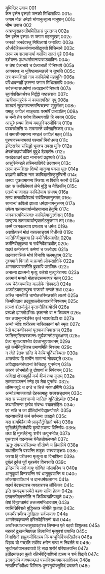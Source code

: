 युधिष्ठिर उवाच	001    
केन वृत्तेन वृत्तज्ञो जनको मिथिलाधिपः	001a  
जगाम मोक्षं धर्मज्ञो भोगानुत्सृज्य मानुषान्	001c  
भीष्म उवाच	002    
अत्राप्युदाहरन्तीममितिहासं पुरातनम्	002a  
येन वृत्तेन वृत्तज्ञः स जगाम महत्सुखम्	002c  
जनको जनदेवस्तु मिथिलायां जनाधिपः	003a  
और्ध्वदेहिकधर्माणामासीद्युक्तो विचिन्तने	003c  
तस्य स्म शतमाचार्या वसन्ति सततं गृहे	004a  
दर्शयन्तः पृथग्धर्मान्नानापाषण्डवादिनः	004c  
स तेषां प्रेत्यभावे च प्रेत्यजातौ विनिश्चये	005a  
आगमस्थः स भूयिष्ठमात्मतत्त्वे न तुष्यति	005c  
तत्र पञ्चशिखो नाम कापिलेयो महामुनिः	006a  
परिधावन्महीं कृत्स्नां जगाम मिथिलामपि	006c  
सर्वसंन्यासधर्माणां तत्त्वज्ञानविनिश्चये	007a  
सुपर्यवसितार्थश्च निर्द्वंद्वो नष्टसंशयः	007c  
ऋषीणामाहुरेकं यं कामादवसितं नृषु	008a  
शाश्वतं सुखमत्यन्तमन्विच्छन्स सुदुर्लभम्	008c  
यमाहुः कपिलं साङ्ख्याः परमर्षिं प्रजापतिम्	009a  
स मन्ये तेन रूपेण विस्मापयति हि स्वयम्	009c  
आसुरेः प्रथमं शिष्यं यमाहुश्चिरजीविनम्	010a  
पञ्चस्रोतसि यः सत्रमास्ते वर्षसहस्रिकम्	010c  
तं समासीनमागम्य मण्डलं कापिलं महत्	011a  
पुरुषावस्थमव्यक्तं परमार्थं निबोधयत्	011c  
इष्टिसत्रेण संसिद्धो भूयश्च तपसा मुनिः	012a  
क्षेत्रक्षेत्रज्ञयोर्व्यक्तिं बुबुधे देवदर्शनः	012c  
यत्तदेकाक्षरं ब्रह्म नानारूपं प्रदृश्यते	013a  
आसुरिर्मण्डले तस्मिन्प्रतिपेदे तदव्ययम्	013c  
तस्य पञ्चशिखः शिष्यो मानुष्या पयसा भृतः	014a  
ब्राह्मणी कपिला नाम काचिदासीत्कुटुम्बिनी	014c  
तस्याः पुत्रत्वमागम्य स्त्रियाः स पिबति स्तनौ	015a  
ततः स कापिलेयत्वं लेभे बुद्धिं च नैष्ठिकीम्	015c  
एतन्मे भगवानाह कापिलेयाय संभवम्	016a  
तस्य तत्कापिलेयत्वं सर्ववित्त्वमनुत्तमम्	016c  
सामान्यं कपिलो ज्ञात्वा धर्मज्ञानामनुत्तमम्	017a  
उपेत्य शतमाचार्यान्मोहयामास हेतुभिः	017c  
जनकस्त्वभिसंरक्तः कापिलेयानुदर्शनात्	018a  
उत्सृज्य शतमाचार्यान्पृष्ठतोऽनुजगाम तम्	018c  
तस्मै परमकल्याय प्रणताय च धर्मतः	019a  
अब्रवीत्परमं मोक्षं यत्तत्साङ्ख्यं विधीयते	019c  
जातिनिर्वेदमुक्त्वा हि कर्मनिर्वेदमब्रवीत्	020a  
कर्मनिर्वेदमुक्त्वा च सर्वनिर्वेदमब्रवीत्	020c  
यदर्थं कर्मसंसर्गः कर्मणां च फलोदयः	021a  
तदनाश्वासिकं मोघं विनाशि चलमध्रुवम्	021c  
दृश्यमाने विनाशे च प्रत्यक्षे लोकसाक्षिके	022a  
आगमात्परमस्तीति ब्रुवन्नपि पराजितः	022c  
अनात्मा ह्यात्मनो मृत्युः क्लेशो मृत्युर्जरामयः	023a  
आत्मानं मन्यते मोहात्तदसम्यक्परं मतम्	023c  
अथ चेदेवमप्यस्ति यल्लोके नोपपद्यते	024a  
अजरोऽयममृत्युश्च राजासौ मन्यते तथा	024c  
अस्ति नास्तीति चाप्येतत्तस्मिन्नसति लक्षणे	025a  
किमधिष्ठाय तद्ब्रूयाल्लोकयात्राविनिश्चयम्	025c  
प्रत्यक्षं ह्येतयोर्मूलं कृतान्तैतिह्ययोरपि	026a  
प्रत्यक्षो ह्यागमोऽभिन्नः कृतान्तो वा न किञ्चन	026c  
यत्र तत्रानुमानेऽस्ति कृतं भावयतेऽपि वा	027a  
अन्यो जीवः शरीरस्य नास्तिकानां मते स्मृतः	027c  
रेतो वटकणीकायां घृतपाकाधिवासनम्	028a  
जातिस्मृतिरयस्कान्तः सूर्यकान्तोऽम्बुभक्षणम्	028c  
प्रेत्य भूतात्ययश्चैव देवताभ्युपयाचनम्	029a  
मृते कर्मनिवृत्तिश्च प्रमाणमिति निश्चयः	029c  
न त्वेते हेतवः सन्ति ये केचिन्मूर्तिसंस्थिताः	030a  
अमर्त्यस्य हि मर्त्येन सामान्यं नोपपद्यते	030c  
अविद्याकर्मचेष्टानां केचिदाहुः पुनर्भवम्	031a  
कारणं लोभमोहौ तु दोषाणां च निषेवणम्	031c  
अविद्यां क्षेत्रमाहुर्हि कर्म बीजं तथा कृतम्	032a  
तृष्णासञ्जननं स्नेह एष तेषां पुनर्भवः	032c  
तस्मिन्व्यूढे च दग्धे च चित्ते मरणधर्मिणि	033a  
अन्योऽन्याज्जायते देहस्तमाहुः सत्त्वसङ्क्षयम्	033c  
यदा स रूपतश्चान्यो जातितः श्रुतितोऽर्थतः	034a  
कथमस्मिन्स इत्येव संबन्धः स्यादसंहितः	034c  
एवं सति च का प्रीतिर्दानविद्यातपोबलैः	035a  
यदन्याचरितं कर्म सर्वमन्यः प्रपद्यते	035c  
यदा ह्ययमिहैवान्यैः प्राकृतैर्दुःखितो भवेत्	036a  
सुखितैर्दुःखितैर्वापि दृश्योऽप्यस्य विनिर्णयः	036c  
तथा हि मुसलैर्हन्युः शरीरं तत्पुनर्भवेत्	037a  
पृथग्ज्ञानं यदन्यच्च येनैतन्नोपलभ्यते	037c  
ऋतुः संवत्सरस्तिथ्यः शीतोष्णे च प्रियाप्रिये	038a  
यथातीतानि पश्यन्ति तादृशः सत्त्वसङ्क्षयः	038c  
जरया हि परीतस्य मृत्युना वा विनाशिना	039a  
दुर्बलं दुर्बलं पूर्वं गृहस्येव विनश्यति	039c  
इन्द्रियाणि मनो वायुः शोणितं मांसमस्थि च	040a  
आनुपूर्व्या विनश्यन्ति स्वं धातुमुपयान्ति च	040c  
लोकयात्राविधानं च दानधर्मफलागमः	041a  
यदर्थं वेदशब्दाश्च व्यवहाराश्च लौकिकाः	041c  
इति सम्यङ्मनस्येते बहवः सन्ति हेतवः	042a  
एतदस्तीदमस्तीति न किञ्चित्प्रतिपद्यते	042c  
तेषां विमृशतामेवं तत्तत्समभिधावताम्	043a  
क्वचिन्निविशते बुद्धिस्तत्र जीर्यति वृक्षवत्	043c  
एवमर्थैरनर्थैश्च दुःखिताः सर्वजन्तवः	044a  
आगमैरपकृष्यन्ते हस्तिपैर्हस्तिनो यथा	044c  
अर्थांस्तथात्यन्तसुखावहांश्च लिप्सन्त एते बहवो विशुल्काः	045a  
महत्तरं दुःखमभिप्रपन्ना हित्वामिषं मृत्युवशं प्रयान्ति	045c  
विनाशिनो ह्यध्रुवजीवितस्य किं बन्धुभिर्मित्रपरिग्रहैश्च	046a  
विहाय यो गच्छति सर्वमेव क्षणेन गत्वा न निवर्तते च	046c  
भूव्योमतोयानलवायवो हि सदा शरीरं परिपालयन्ति	047a  
इतीदमालक्ष्य कुतो रतिर्भवेद्विनाशिनो ह्यस्य न शर्म विद्यते	047c  
इदमनुपधि वाक्यमच्छलं परमनिरामयमात्मसाक्षिकम्	048a  
नरपतिरभिवीक्ष्य विस्मितः पुनरनुयोक्तुमिदं प्रचक्रमे	048c  

